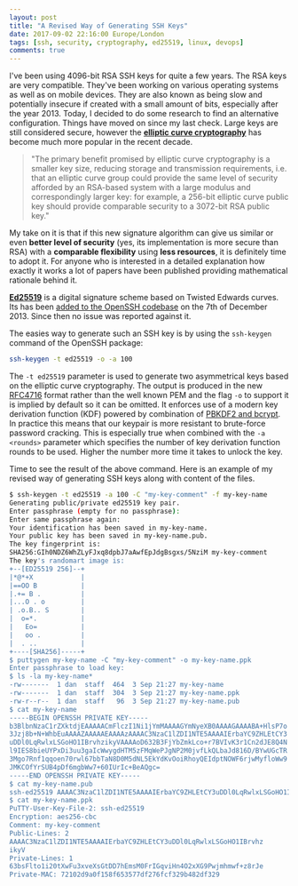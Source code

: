 ```yaml
---
layout: post
title: "A Revised Way of Generating SSH Keys"
date: 2017-09-02 22:16:00 Europe/London
tags: [ssh, security, cryptography, ed25519, linux, devops]
comments: true
---
```


I've been using 4096-bit RSA SSH keys for quite a few years. The RSA keys are very compatible. They've been working on various operating systems as well as on mobile devices. They are also known as being slow and potentially insecure if created with a small amount of bits, especially after the year 2013. Today, I decided to do some research to find an alternative configuration. Things have moved on since my last check. Large keys are still considered secure, however the [**elliptic curve cryptography**](https://en.wikipedia.org/wiki/Elliptic_curve_cryptography) has become much more popular in the recent decade.

> "The primary benefit promised by elliptic curve cryptography is a smaller key size, reducing storage and transmission requirements, i.e. that an elliptic curve group could provide the same level of security afforded by an RSA-based system with a large modulus and correspondingly larger key: for example, a 256-bit elliptic curve public key should provide comparable security to a 3072-bit RSA public key."

My take on it is that if this new signature algorithm can give us similar or even **better level of security** (yes, its implementation is more secure than RSA) with a **comparable flexibility** using **less resources**, it is definitely time to adopt it. For anyone who is interested in a detailed explanation how exactly it works a lot of papers have been published providing mathematical rationale behind it.

[**Ed25519**](https://ed25519.cr.yp.to/) is a digital signature scheme based on Twisted Edwards curves. Its has been [added to the OpenSSH codebase](https://github.com/openssh/openssh-portable/commit/5be9d9e3cbd9c66f24745d25bf2e809c1d158ee0#diff-e71776f50c4432cb9cd999367424de20) on the 7th of December 2013. Since then no issue was reported against it.

The easies way to generate such an SSH key is by using the `ssh-keygen` command of the OpenSSH package:

```bash
ssh-keygen -t ed25519 -o -a 100
```

The `-t ed25519` parameter is used to generate two asymmetrical keys based on the elliptic curve cryptography. The output is produced in the new [RFC4716](https://tools.ietf.org/html/rfc4716) format rather than the well known PEM and the flag `-o` to support it is implied by default so it can be omitted. It enforces use of a modern key derivation function (KDF) powered by combination of [PBKDF2 and bcrypt](https://github.com/openssh/openssh-portable/blob/f104da263de995f66b6861b4f3368264ee483d7f/openbsd-compat/bcrypt_pbkdf.c). In practice this means that our keypair is more resistant to brute-force password cracking. This is especially true when combined with the `-a <rounds>` parameter which specifies the number of key derivation function rounds to be used. Higher the number more time it takes to unlock the key.

Time to see the result of the above command. Here is an example of my revised way of generating SSH keys along with content of the files.

```bash
$ ssh-keygen -t ed25519 -a 100 -C "my-key-comment" -f my-key-name
Generating public/private ed25519 key pair.
Enter passphrase (empty for no passphrase):
Enter same passphrase again:
Your identification has been saved in my-key-name.
Your public key has been saved in my-key-name.pub.
The key fingerprint is:
SHA256:GIh0NDZ6WhZLyFJxq8dpbJ7aAwfEpJdgBsgxs/5NziM my-key-comment
The key's randomart image is:
+--[ED25519 256]--+
|*@*+X            |
|==OO B           |
|.+= B .          |
|...O . o         |
| .o.B.. S        |
|  o=*.           |
|   Eo=           |
|   oo .          |
|  . ..           |
+----[SHA256]-----+
$ puttygen my-key-name -C "my-key-comment" -o my-key-name.ppk
Enter passphrase to load key:
$ ls -la my-key-name*
-rw-------  1 dan  staff  464  3 Sep 21:27 my-key-name
-rw-------  1 dan  staff  304  3 Sep 21:27 my-key-name.ppk
-rw-r--r--  1 dan  staff   96  3 Sep 21:27 my-key-name.pub
$ cat my-key-name
-----BEGIN OPENSSH PRIVATE KEY-----
b3BlbnNzaC1rZXktdjEAAAAACmFlczI1Ni1jYmMAAAAGYmNyeXB0AAAAGAAAABA+HlsP7o
3Jzj8b+N+WhbEuAAAAZAAAAAEAAAAzAAAAC3NzaC1lZDI1NTE5AAAAIErbaYC9ZHLEtCY3
uDDl0LqRwlxLSGoHO1IBrvhzikyVAAAAoD632B3FjYbZmkLco+r7BVIvK3r1Cn2dJE8Q4N
l9IES8bieUYPxDi3uu3gaIcWwygdHTM5zFMqWePJgNP2M0jvfLkQLbaJd816D/BYwUGcTR
3Mgo7Rnf1qqoen70rwl67bbTaN8D0M5dNL5EkYdKvOoiRhoyQEIdptNOWF6rjwMyfloWw9
JMKCOfYrSUB4pDf6mgbWw7+60IUrIc+BeAQgc=
-----END OPENSSH PRIVATE KEY-----
$ cat my-key-name.pub
ssh-ed25519 AAAAC3NzaC1lZDI1NTE5AAAAIErbaYC9ZHLEtCY3uDDl0LqRwlxLSGoHO1IBrvhzikyV my-key-comment
$ cat my-key-name.ppk
PuTTY-User-Key-File-2: ssh-ed25519
Encryption: aes256-cbc
Comment: my-key-comment
Public-Lines: 2
AAAAC3NzaC1lZDI1NTE5AAAAIErbaYC9ZHLEtCY3uDDl0LqRwlxLSGoHO1IBrvhz
ikyV
Private-Lines: 1
63bsFlto1i20tXwFu3xveXsGtDD7hEmsM0FrIGqviHn4O2xXG9Pwjmhmwf+z8rJe
Private-MAC: 72102d9a0f158f653577df276fcf329b482df329
```
